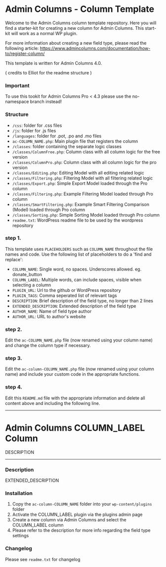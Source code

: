 # Admin Columns - Column Template

Welcome to the Admin Columns column template repository.
Here you will find a starter-kit for creating a new column for Admin Columns. This start-kit will work as a normal WP plugin.

For more information about creating a new field type, please read the following article:
https://www.admincolumns.com/documentation/how-to/register-column/

This template is written for Admin Columns 4.0.

( credits to Elliot for the readme structure )

### Important

To use this tookit for Admin Columns Pro < 4.3 please use the no-namespace branch instead!

### Structure

* `/css`: folder for .css files
* `/js`:  folder for .js files
* `/languages`: folder for .pot, .po and .mo files
* `ac-COLUMN_NAME.php`: Main plugin file that registers the column
* `/classes`: folder containing the separate logic classes
* `/classes/ColumnFree.php`: Column class with all column logic for the free version
* `/classes/ColumnPro.php`: Column class with all column logic for the pro version
* `/classes/Editing.php`: Editing Model with all editing related logic
* `/classes/Filtering.php`: Filtering Model with all filtering related logic
* `/classes/Export.php`: Simple Export Model loaded through the Pro column
* `/classes/Filtering.php`: Example Filtering Model loaded through Pro column
* `/classes/SmartFiltering.php`: Example Smart Filtering Comparison (Model) loaded through Pro column
* `/classes/Sorting.php`: Simple Sorting Model loaded through Pro column
* `readme.txt`: WordPress readme file to be used by the wordpress repository

### step 1.

This template uses `PLACEHOLDERS` such as `COLUMN_NAME` throughout the file names and code. Use the following list of placeholders to do a 'find and replace':

* `COLUMN_NAME`: Single word, no spaces. Underscores allowed. eg. donate_button
* `COLUMN_LABEL`: Multiple words, can include spaces, visible when selecting a column
* `PLUGIN_URL`: Url to the github or WordPress repository
* `PLUGIN_TAGS`: Comma seperated list of relevant tags
* `DESCRIPTION`: Brief description of the field type, no longer than 2 lines
* `EXTENDED_DESCRIPTION`: Extended description of the field type
* `AUTHOR_NAME`: Name of field type author
* `AUTHOR_URL`: URL to author's website

### step 2.

Edit the `ac-COLUMN_NAME.php` file (now renamed using your column name) and change the column type if necessary.

### step 3.

Edit the `ac-column-COLUMN_NAME.php` file (now renamed using your column name) and include your custom code in the appropriate functions.

### step 4.

Edit this `README.md` file with the appropriate information and delete all content above and including the following line.

-----------------------

# Admin Columns COLUMN_LABEL Column

DESCRIPTION

-----------------------

### Description

EXTENDED_DESCRIPTION

### Installation

1. Copy the `ac-column-COLUMN_NAME` folder into your `wp-content/plugins` folder
2. Activate the COLUMN_LABEL plugin via the plugins admin page
3. Create a new column via Admin Columns and select the COLUMN_LABEL column
4. Please refer to the description for more info regarding the field type settings

### Changelog
Please see `readme.txt` for changelog